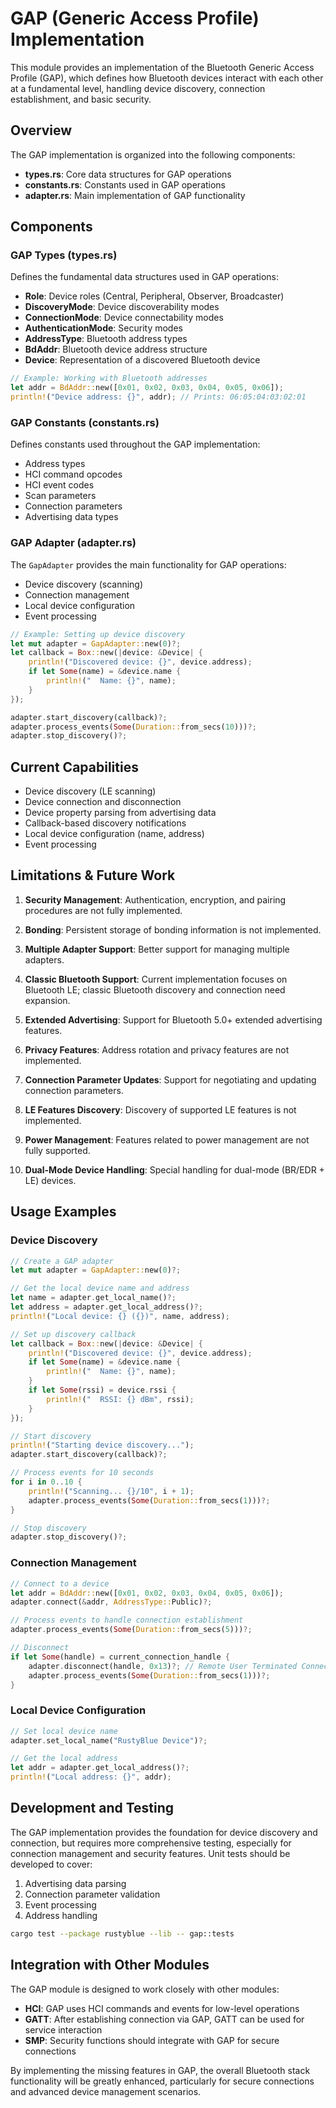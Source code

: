 # GAP (Generic Access Profile) Implementation

This module provides an implementation of the Bluetooth Generic Access Profile (GAP), which defines how Bluetooth devices interact with each other at a fundamental level, handling device discovery, connection establishment, and basic security.

## Overview

The GAP implementation is organized into the following components:

- **types.rs**: Core data structures for GAP operations
- **constants.rs**: Constants used in GAP operations
- **adapter.rs**: Main implementation of GAP functionality

## Components

### GAP Types (types.rs)

Defines the fundamental data structures used in GAP operations:

- **Role**: Device roles (Central, Peripheral, Observer, Broadcaster)
- **DiscoveryMode**: Device discoverability modes
- **ConnectionMode**: Device connectability modes
- **AuthenticationMode**: Security modes
- **AddressType**: Bluetooth address types
- **BdAddr**: Bluetooth device address structure
- **Device**: Representation of a discovered Bluetooth device

```rust
// Example: Working with Bluetooth addresses
let addr = BdAddr::new([0x01, 0x02, 0x03, 0x04, 0x05, 0x06]);
println!("Device address: {}", addr); // Prints: 06:05:04:03:02:01
```

### GAP Constants (constants.rs)

Defines constants used throughout the GAP implementation:

- Address types
- HCI command opcodes
- HCI event codes
- Scan parameters
- Connection parameters
- Advertising data types

### GAP Adapter (adapter.rs)

The `GapAdapter` provides the main functionality for GAP operations:

- Device discovery (scanning)
- Connection management
- Local device configuration
- Event processing

```rust
// Example: Setting up device discovery
let mut adapter = GapAdapter::new(0)?;
let callback = Box::new(|device: &Device| {
    println!("Discovered device: {}", device.address);
    if let Some(name) = &device.name {
        println!("  Name: {}", name);
    }
});

adapter.start_discovery(callback)?;
adapter.process_events(Some(Duration::from_secs(10)))?;
adapter.stop_discovery()?;
```

## Current Capabilities

- Device discovery (LE scanning)
- Device connection and disconnection
- Device property parsing from advertising data
- Callback-based discovery notifications
- Local device configuration (name, address)
- Event processing

## Limitations & Future Work

1. **Security Management**: Authentication, encryption, and pairing procedures are not fully implemented.

2. **Bonding**: Persistent storage of bonding information is not implemented.

3. **Multiple Adapter Support**: Better support for managing multiple adapters.

4. **Classic Bluetooth Support**: Current implementation focuses on Bluetooth LE; classic Bluetooth discovery and connection need expansion.

5. **Extended Advertising**: Support for Bluetooth 5.0+ extended advertising features.

6. **Privacy Features**: Address rotation and privacy features are not implemented.

7. **Connection Parameter Updates**: Support for negotiating and updating connection parameters.

8. **LE Features Discovery**: Discovery of supported LE features is not implemented.

9. **Power Management**: Features related to power management are not fully supported.

10. **Dual-Mode Device Handling**: Special handling for dual-mode (BR/EDR + LE) devices.

## Usage Examples

### Device Discovery

```rust
// Create a GAP adapter
let mut adapter = GapAdapter::new(0)?;

// Get the local device name and address
let name = adapter.get_local_name()?;
let address = adapter.get_local_address()?;
println!("Local device: {} ({})", name, address);

// Set up discovery callback
let callback = Box::new(|device: &Device| {
    println!("Discovered device: {}", device.address);
    if let Some(name) = &device.name {
        println!("  Name: {}", name);
    }
    if let Some(rssi) = device.rssi {
        println!("  RSSI: {} dBm", rssi);
    }
});

// Start discovery
println!("Starting device discovery...");
adapter.start_discovery(callback)?;

// Process events for 10 seconds
for i in 0..10 {
    println!("Scanning... {}/10", i + 1);
    adapter.process_events(Some(Duration::from_secs(1)))?;
}

// Stop discovery
adapter.stop_discovery()?;
```

### Connection Management

```rust
// Connect to a device
let addr = BdAddr::new([0x01, 0x02, 0x03, 0x04, 0x05, 0x06]);
adapter.connect(&addr, AddressType::Public)?;

// Process events to handle connection establishment
adapter.process_events(Some(Duration::from_secs(5)))?;

// Disconnect
if let Some(handle) = current_connection_handle {
    adapter.disconnect(handle, 0x13)?; // Remote User Terminated Connection
    adapter.process_events(Some(Duration::from_secs(1)))?;
}
```

### Local Device Configuration

```rust
// Set local device name
adapter.set_local_name("RustyBlue Device")?;

// Get the local address
let addr = adapter.get_local_address()?;
println!("Local address: {}", addr);
```

## Development and Testing

The GAP implementation provides the foundation for device discovery and connection, but requires more comprehensive testing, especially for connection management and security features. Unit tests should be developed to cover:

1. Advertising data parsing
2. Connection parameter validation
3. Event processing
4. Address handling

```bash
cargo test --package rustyblue --lib -- gap::tests
```

## Integration with Other Modules

The GAP module is designed to work closely with other modules:

- **HCI**: GAP uses HCI commands and events for low-level operations
- **GATT**: After establishing connection via GAP, GATT can be used for service interaction
- **SMP**: Security functions should integrate with GAP for secure connections

By implementing the missing features in GAP, the overall Bluetooth stack functionality will be greatly enhanced, particularly for secure connections and advanced device management scenarios.